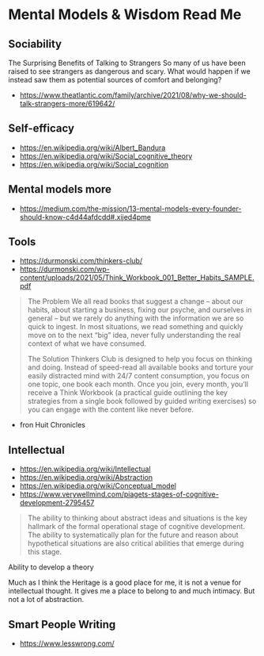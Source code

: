 # Mental Models & Wisdom Read Me


## Sociability

The Surprising Benefits of Talking to Strangers
So many of us have been raised to see strangers as dangerous and scary. What would happen if we instead saw them as potential sources of comfort and belonging?

* https://www.theatlantic.com/family/archive/2021/08/why-we-should-talk-strangers-more/619642/

## Self-efficacy

* https://en.wikipedia.org/wiki/Albert_Bandura
* https://en.wikipedia.org/wiki/Social_cognitive_theory
* https://en.wikipedia.org/wiki/Social_cognition

## Mental models more

* https://medium.com/the-mission/13-mental-models-every-founder-should-know-c4d44afdcdd#.xijed4pme


## Tools

* https://durmonski.com/thinkers-club/
* https://durmonski.com/wp-content/uploads/2021/05/Think_Workbook_001_Better_Habits_SAMPLE.pdf

>The Problem
>We all read books that suggest a change – about our habits, about starting a business, fixing our psyche, and ourselves in general – but we rarely do anything with the information we are so quick to ingest. In most situations, we read something and quickly move on to the next “big” idea, never fully understanding the real context of what we have consumed.
>
>The Solution
>Thinkers Club is designed to help you focus on thinking and doing. Instead of speed-read all available books and torture your easily distracted mind with 24/7 content consumption, you focus on one topic, one book each month. Once you join, every month, you’ll receive a Think Workbook (a practical guide outlining the key strategies from a single book followed by guided writing exercises) so you can engage with the content like never before.
* fron Huit Chronicles


## Intellectual

* https://en.wikipedia.org/wiki/Intellectual
* https://en.wikipedia.org/wiki/Abstraction
* https://en.wikipedia.org/wiki/Conceptual_model
* https://www.verywellmind.com/piagets-stages-of-cognitive-development-2795457

>The ability to thinking about abstract ideas and situations is the key hallmark of the formal operational stage of cognitive development. The ability to systematically plan for the future and reason about hypothetical situations are also critical abilities that emerge during this stage.

Ability to develop a theory

Much as I think the Heritage is a good place for me, it is not a venue for intellectual thought. It gives me a place to belong to and much intimacy. But not a lot of abstraction.

## Smart People Writing

* https://www.lesswrong.com/
